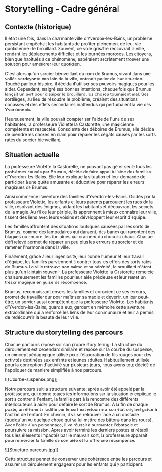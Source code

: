 # Storytelling  - Cadre général

## Contexte (historique)

Il était une fois, dans la charmante ville d'Yverdon-les-Bains, un problème persistant empêchait les habitants de profiter pleinement de leur vie quotidienne : le brouillard. Souvent, ce voile grisâtre recouvrait la ville, rendant les déplacements difficiles et les journées moroses. Les citoyens, bien que habitués à ce phénomène, espéraient secrètement trouver une solution pour améliorer leur quotidien.

C'est alors qu'un sorcier bienveillant du nom de Brumus, vivant dans une vallée verdoyante non loin de la ville, entendit parler de leur situation. Touché par leur histoire, il décida d'utiliser ses pouvoirs magiques pour les aider. Cependant, malgré ses bonnes intentions, chaque fois que Brumus lançait un sort pour dissiper le brouillard, les choses tournaient mal. Ses sortilèges, au lieu de résoudre le problème, créaient des situations cocasses et des effets secondaires inattendus qui perturbaient la vie des Yverdonnois.

Heureusement, la ville pouvait compter sur l'aide de l'une de ses habitantes, la professeure Violette la Castorette, une magicienne compétente et respectée. Consciente des déboires de Brumus, elle décida de prendre les choses en main pour réparer les dégâts causés par les sorts ratés du sorcier bienveillant.

## Situation actuelle

La professeure Violette la Castorette, ne pouvant pas gérer seule tous les problèmes causés par Brumus, décide de faire appel à l'aide des familles d'Yverdon-les-Bains. Elle leur explique la situation et leur demande de participer à une quête amusante et éducative pour réparer les erreurs magiques de Brumus.

Ainsi commence l'aventure des familles d'Yverdon-les-Bains. Guidés par la professeure Violette, les enfants et leurs parents parcourent les rues de la ville, résolvant des énigmes, aidant les habitants et découvrant les secrets de la magie. Au fil de leur périple, ils apprennent à mieux connaître leur ville, tissent des liens avec leurs voisins et développent leur esprit d'équipe.

Les familles affrontent des situations loufoques causées par les sorts de Brumus, comme des lampadaires qui dansent, des bancs qui racontent des blagues ou encore des fontaines qui crachent du chocolat chaud. Chaque défi relevé permet de réparer un peu plus les erreurs du sorcier et de ramener l'harmonie dans la ville.

Finalement, grâce à leur ingéniosité, leur bonne humeur et leur travail d'équipe, les familles parviennent à contrer tous les effets des sorts ratés de Brumus. La ville retrouve son calme et sa sérénité, le brouillard n'étant plus qu'un lointain souvenir. La professeure Violette la Castorette remercie chaleureusement les familles pour leur aide précieuse et leur remet un trésor magique en guise de récompense.

Brumus, reconnaissant envers les familles et conscient de ses erreurs, promet de travailler dur pour maîtriser sa magie et devenir, un jour peut-être, un sorcier aussi compétent que la professeure Violette. Les habitants d'Yverdon-les-Bains, quant à eux, gardent en mémoire cette aventure extraordinaire qui a renforcé les liens de leur communauté et leur a permis de redécouvrir la beauté de leur ville.

## Structure du storytelling des parcours

Chaque parcours repose sur son propre story telling. La structure du déroulement est cependant similaire et repose sur la courbe du suspense, un concept pédagogique utilisé pour l'élaboration de fils rouges pour des activités destinées aux enfants et jeunes adultes. Habituellement utilisée pour la conception d'activité sur plusieurs jours, nous avons tout décidé de l'appliquer de manière simplifiée à nos parcours. 

![[Courbe-suspense.png]]

Notre parcours suit la structure suivante: après avoir été appelé par la professeure, qui donne toutes les informations sur la situation et explique le sort à contrer à l'enfant, la famille part à la rencontre des différents interlocuteurs à aider pour défaire le sort de Brumus. À la fin de chaque poste, un élément modifié par le sort est retourné à son état originel grâce à l'action de l'enfant. En chemin, il va se retrouver face à un obstacle (quelqu'un ou quelque chose qui va lui mettre des bâtons dans les roues). Avec l'aide d'un personnage, il va réussir à surmonter l'obstacle et poursuivre sa mission. Après avoir terminé les derniers postes et rétabli tous les éléments impactés par le mauvais sort, la professeure apparait pour remercier la famille de son aide et lui offre une récompense. 

![[Structure-parcours.jpg]]

Cette structure permet de conserver une cohérence entre les parcours et assurer un déroulement engageant pour les enfants qui y participent. 
